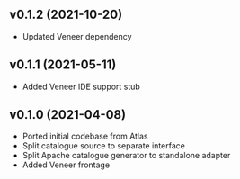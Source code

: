 ## v0.1.2 (2021-10-20)
* Updated Veneer dependency

## v0.1.1 (2021-05-11)
* Added Veneer IDE support stub

## v0.1.0 (2021-04-08)
* Ported initial codebase from Atlas
* Split catalogue source to separate interface
* Split Apache catalogue generator to standalone adapter
* Added Veneer frontage

